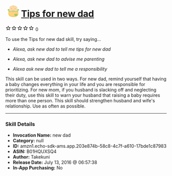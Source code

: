 # &nbsp;<img src="skill_icon" alt="Tips for new dad icon" width="36"> [Tips for new dad](http://alexa.amazon.com/#skills/amzn1.echo-sdk-ams.app.203e874b-58c8-4c7f-a610-17bde1c87983)
![0 stars](../../images/ic_star_border_black_18dp_1x.png)![0 stars](../../images/ic_star_border_black_18dp_1x.png)![0 stars](../../images/ic_star_border_black_18dp_1x.png)![0 stars](../../images/ic_star_border_black_18dp_1x.png)![0 stars](../../images/ic_star_border_black_18dp_1x.png) 0

To use the Tips for new dad skill, try saying...

* *Alexa, ask new dad to tell me tips for new dad*

* *Alexa, ask new dad to advise me parenting*

* *Alexa ask new dad to tell me a responsibility*

This skill can be used in two ways. For new dad, remind yourself that having a baby changes everything in your life and you are responsible for prioritizing.  For new mom, if you husband is slacking off and neglecting their duty, use this skill to warn your husband that raising a baby requires more than one person.
This skill should strengthen husband and wife's relationship.   Use as often as possible.

***

### Skill Details

* **Invocation Name:** new dad
* **Category:** null
* **ID:** amzn1.echo-sdk-ams.app.203e874b-58c8-4c7f-a610-17bde1c87983
* **ASIN:** B01HQUXSQ4
* **Author:** Takekuni
* **Release Date:** July 13, 2016 @ 06:57:38
* **In-App Purchasing:** No

